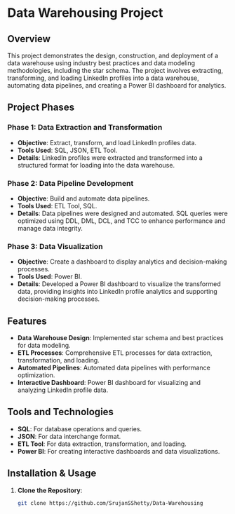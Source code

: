 # Data Warehousing Project

## Overview
This project demonstrates the design, construction, and deployment of a data warehouse using industry best practices and data modeling methodologies, including the star schema. The project involves extracting, transforming, and loading LinkedIn profiles into a data warehouse, automating data pipelines, and creating a Power BI dashboard for analytics.

## Project Phases

### Phase 1: Data Extraction and Transformation
- **Objective**: Extract, transform, and load LinkedIn profiles data.
- **Tools Used**: SQL, JSON, ETL Tool.
- **Details**: LinkedIn profiles were extracted and transformed into a structured format for loading into the data warehouse.

### Phase 2: Data Pipeline Development
- **Objective**: Build and automate data pipelines.
- **Tools Used**: ETL Tool, SQL.
- **Details**: Data pipelines were designed and automated. SQL queries were optimized using DDL, DML, DCL, and TCC to enhance performance and manage data integrity.

### Phase 3: Data Visualization
- **Objective**: Create a dashboard to display analytics and decision-making processes.
- **Tools Used**: Power BI.
- **Details**: Developed a Power BI dashboard to visualize the transformed data, providing insights into LinkedIn profile analytics and supporting decision-making processes.

## Features
- **Data Warehouse Design**: Implemented star schema and best practices for data modeling.
- **ETL Processes**: Comprehensive ETL processes for data extraction, transformation, and loading.
- **Automated Pipelines**: Automated data pipelines with performance optimization.
- **Interactive Dashboard**: Power BI dashboard for visualizing and analyzing LinkedIn profile data.

## Tools and Technologies
- **SQL**: For database operations and queries.
- **JSON**: For data interchange format.
- **ETL Tool**: For data extraction, transformation, and loading.
- **Power BI**: For creating interactive dashboards and data visualizations.

## Installation & Usage
1. **Clone the Repository**:
   ```bash
   git clone https://github.com/SrujanSShetty/Data-Warehousing
